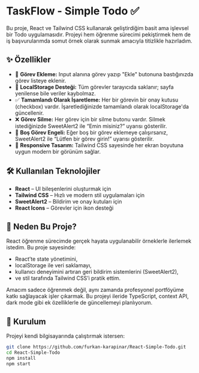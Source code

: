 # TaskFlow - Simple Todo ✅

Bu proje, React ve Tailwind CSS kullanarak geliştirdiğim basit ama işlevsel bir Todo uygulamasıdır. Projeyi hem öğrenme sürecimi pekiştirmek hem de iş başvurularımda somut örnek olarak sunmak amacıyla titizlikle hazırladım.

## ✨ Özellikler

- 🎯 **Görev Ekleme:** Input alanına görev yazıp "Ekle" butonuna bastığınızda görev listeye eklenir.
- 💾 **LocalStorage Desteği:** Tüm görevler tarayıcıda saklanır; sayfa yenilense bile veriler kaybolmaz.
- ✅ **Tamamlandı Olarak İşaretleme:** Her bir görevin bir onay kutusu (checkbox) vardır. İşaretlediğinizde tamamlandı olarak localStorage'da güncellenir.
- ❌ **Görev Silme:** Her görev için bir silme butonu vardır. Silmek istediğinizde SweetAlert2 ile “Emin misiniz?” uyarısı gösterilir.
- 🚫 **Boş Görev Engeli:** Eğer boş bir görev eklemeye çalışırsanız, SweetAlert2 ile “Lütfen bir görev girin!” uyarısı gösterilir.
- 📱 **Responsive Tasarım:** Tailwind CSS sayesinde her ekran boyutuna uygun modern bir görünüm sağlar.

## 🛠️ Kullanılan Teknolojiler

- **React** – UI bileşenlerini oluşturmak için
- **Tailwind CSS** – Hızlı ve modern stil uygulamaları için
- **SweetAlert2** – Bildirim ve onay kutuları için
- **React Icons** – Görevler için ikon desteği

## 🎯 Neden Bu Proje?

React öğrenme sürecimde gerçek hayata uygulanabilir örneklerle ilerlemek istedim. Bu proje sayesinde:

- React’te state yönetimini,
- localStorage ile veri saklamayı,
- kullanıcı deneyimini artıran geri bildirim sistemlerini (SweetAlert2),
- ve stil tarafında Tailwind CSS’i pratik ettim.

Amacım sadece öğrenmek değil, aynı zamanda profesyonel portföyüme katkı sağlayacak işler çıkarmak. Bu projeyi ileride TypeScript, context API, dark mode gibi ek özelliklerle de güncellemeyi planlıyorum.

## 📂 Kurulum

Projeyi kendi bilgisayarında çalıştırmak istersen:

```bash
git clone https://github.com/furkan-karapinar/React-Simple-Todo.git
cd React-Simple-Todo
npm install
npm start

